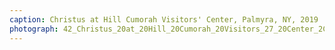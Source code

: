 ```yaml
---
caption: Christus at Hill Cumorah Visitors' Center, Palmyra, NY, 2019
photograph: 42_Christus_20at_20Hill_20Cumorah_20Visitors_27_20Center_2C_20Palmyra_2C_20NY_2C_202019.jpg
---
```

